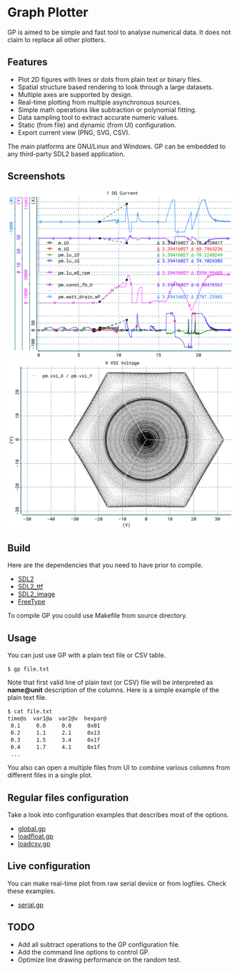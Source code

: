 # Graph Plotter

GP is aimed to be simple and fast tool to analyse numerical data. It does not
claim to replace all other plotters.

## Features

* Plot 2D figures with lines or dots from plain text or binary files.
* Spatial structure based rendering to look through a large datasets.
* Multiple axes are supported by design.
* Real-time plotting from multiple asynchronous sources.
* Simple math operations like subtraction or polynomial fitting.
* Data sampling tool to extract accurate numeric values.
* Static (from file) and dynamic (from UI) configuration.
* Export current view (PNG, SVG, CSV).

The main platforms are GNU/Linux and Windows. GP can be embedded to any
third-party SDL2 based application.

## Screenshots

![GP4](doc/g4.png)
![GP5](doc/g5.png)

## Build

Here are the dependencies that you need to have prior to compile.

* [SDL2](https://www.libsdl.org/)
* [SDL2_ttf](https://www.libsdl.org/projects/SDL_ttf/)
* [SDL2_image](https://www.libsdl.org/projects/SDL_image/)
* [FreeType](https://www.freetype.org/)

To compile GP you could use Makefile from source directory.

## Usage

You can just use GP with a plain text file or CSV table.

	$ gp file.txt

Note that first valid line of plain text (or CSV) file will be interpreted as
**name@unit** description of the columns. Here is a simple example of the plain
text file.

	$ cat file.txt
	time@s  var1@a  var2@v  hexpar@
	 0.1     0.0     0.0     0x01
	 0.2     1.1     2.1     0x13
	 0.3     1.5     3.4     0x1f
	 0.4     1.7     4.1     0x1f
	 ...

You also can open a multiple files from UI to combine various columns from
different files in a single plot.

## Regular files configuration

Take a look into configuration examples that describes most of the options.

* [global.gp](config/global.gp)
* [loadfloat.gp](config/loadfloat.gp)
* [loadcsv.gp](config/loadcsv.gp)

## Live configuration

You can make real-time plot from raw serial device or from logfiles. Check
these examples.

* [serial.gp](config/serial.gp)

## TODO

* Add all subtract operations to the GP configuration file.
* Add the command line options to control GP.
* Optimize line drawing performance on the random test.

